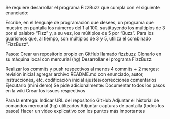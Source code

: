 Se requiere desarrollar el programa FizzBuzz que cumpla con el siguiente enunciado:

Escribe, en el lenguaje de programación que desees, un programa que muestre en pantalla los números del 1 al 100, sustituyendo los múltiplos de 3 por el palabro “Fizz” y, a su vez, los múltiplos de 5 por “Buzz”. Para los guarismos que, al tiempo, son múltiplos de 3 y 5, utiliza el combinado “FizzBuzz”.

Pasos:
Crear un repositorio propio en GitHub llamado fizzbuzz
Clonarlo en su máquina local con mercurial (hg)
Desarrollar el programa FizzBuzz:

Realizar los commits y push respectivos al menos 4 commits +  2 merges:
revisión inicial
agregar archivo README.md con enunciado, autor, instrucciones, etc.
codificación inicial
ajustes/correcciones
comentarios
Ejecutarlo (mini demo)
Se pide adicionalmente:
Documentar todos los pasos en la wiki
Crear los issues respectivos

Para la entrega:
Indicar URL del repositorio GitHub
Adjuntar el historial de comandos mercurial (hg) utilizados
Adjuntar capturas de pantalla (todos los pasos)
Hacer un video explicativo con los puntos más importantes

